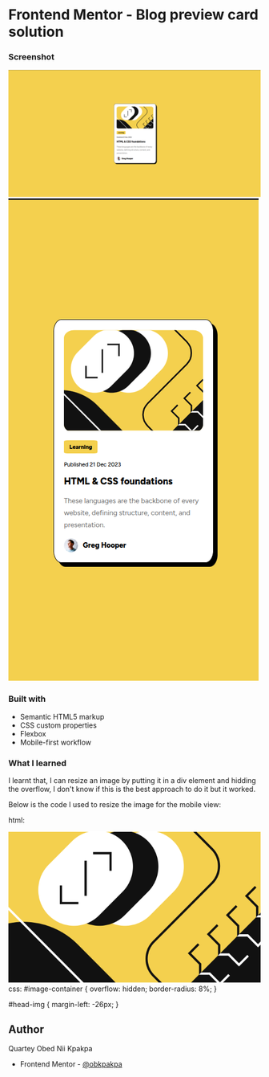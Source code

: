# Frontend Mentor - Blog preview card solution

### Screenshot

![A screenshot of my solution on desktop](./assets/images/screenshot.png)
![A screenshot of my solution on mobile](./assets/images/screenshot1.png)

### Built with

- Semantic HTML5 markup
- CSS custom properties
- Flexbox
- Mobile-first workflow

### What I learned

I learnt that, I can resize an image by putting it in a div element and hidding the overflow, I don't know if this is the best approach to do it but it worked.

Below is the code I used to resize the image for the mobile view:

html:
<div id="image-container">
      <img id="head-img" src="./assets/images/illustration-article.svg" alt="illustration image">
</div>
css:
#image-container {
    overflow: hidden;
    border-radius: 8%;
}

#head-img {
    margin-left: -26px;
}


## Author

Quartey Obed Nii Kpakpa
- Frontend Mentor - [@obkpakpa](https://www.frontendmentor.io/profile/obkpakpa)
